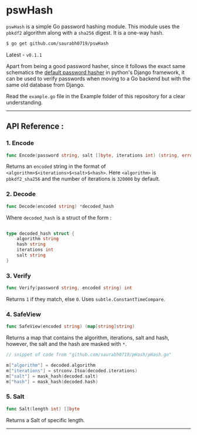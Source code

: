 # pswHash

`pswHash` is a simple Go password hashing module. This module uses the `pbkdf2` algorithm along with a `sha256` digest. It is a one-way hash.

```sh
$ go get github.com/saurabh0719/pswHash
```

Latest - `v0.1.1`

Apart from being a good password hasher, since it follows the exact same schematics the [default password hasher](https://docs.djangoproject.com/en/3.2/topics/auth/passwords/) in python's Django framework, it can be used to verify passwords when moving to a Go backend but with the same old database from Django.

Read the `example.go` file in the Example folder of this repository for a clear understanding.

<hr>

## API Reference : 

### 1. Encode

```go
func Encode(password string, salt []byte, iterations int) (string, error)
```

Returns an `encoded` string in the format of `<algorithm>$<iterations>$<salt>$<hash>`. Here `<algorithm>` is `pbkdf2_sha256` and the number of iterations is `320000` by default.

### 2. Decode

```go
func Decode(encoded string) *decoded_hash
```
Where `decoded_hash` is a struct of the form :

```go

type decoded_hash struct {
	algorithm string 
	hash string
	iterations int
	salt string
}

```

### 3. Verify 

```go
func Verify(password string, encoded string) int
```

Returns `1` if they match, else `0`. Uses `subtle.ConstantTimeCompare`.

### 4. SafeView

```go
func SafeView(encoded string) (map[string]string)
```

Returns a map that contains the algorithm, iterations, salt and hash, however, the salt and the hash are masked with `*`.

```go
// snippet of code from "github.com/saurabh0719/pHash/pHash.go"

m["algorithm"] = decoded.algorithm
m["iterations"] = strconv.Itoa(decoded.iterations)
m["salt"] = mask_hash(decoded.salt)
m["hash"] = mask_hash(decoded.hash)

```

### 5. Salt 

```go
func Salt(length int) []byte
```
Returns a Salt of specific length.

<hr>


 